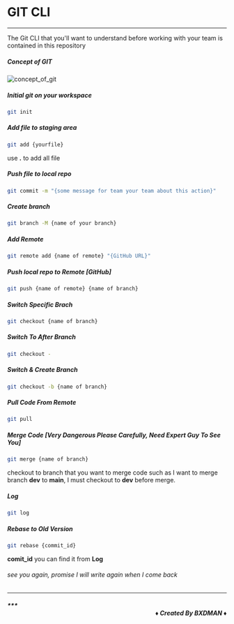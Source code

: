 # GIT CLI
---
The Git CLI that you'll want to understand before working with your team is contained in this repository

##### Concept of GIT

![concept_of_git](https://www.edureka.co/blog/wp-content/uploads/2016/11/Git-Architechture-Git-Tutorial-Edureka-2.png)


##### Initial git on your workspace
```bash
git init
```

##### Add file to staging area
```bash
git add {yourfile} 
```
use **.**  to add all file  

##### Push file to local repo
```bash
git commit -m "{some message for team your team about this action}"
```

##### Create branch 
```bash
git branch -M {name of your branch}
```

##### Add Remote
```bash
git remote add {name of remote} "{GitHub URL}"
```

##### Push local repo to Remote [GitHub]
```bash
git push {name of remote} {name of branch}
```

##### Switch Specific Brach
```bash
git checkout {name of branch}
```

##### Switch To After Branch 
```bash
git checkout -
```

##### Switch & Create Branch
```bash
git checkout -b {name of branch}
```

##### Pull Code From Remote 
```bash
git pull
```

##### Merge Code [Very Dangerous Please Carefully, Need Expert Guy To See You]
```bash 
git merge {name of branch}
```
checkout to branch that you want to merge code  such as I want to merge branch **dev** to **main**, I must checkout to **dev** before merge. 

##### Log
```bash
git log
```

##### Rebase to Old Version
```bash
git rebase {commit_id}
```
**comit_id** you can find it from **Log**

######  see you again, promise I will write again when I come back
---
##### ***<div align="right">&diams; Created By BXDMAN &diams;</div>
